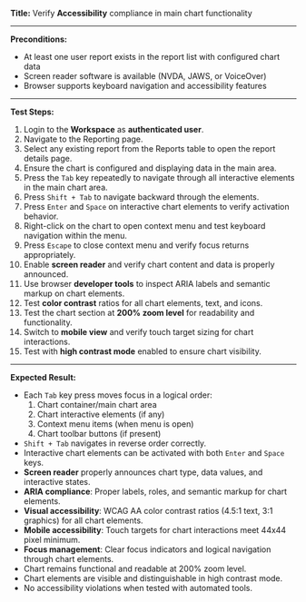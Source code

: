**Title:** Verify **Accessibility** compliance in main chart functionality

---

**Preconditions:**
- At least one user report exists in the report list with configured chart data
- Screen reader software is available (NVDA, JAWS, or VoiceOver)
- Browser supports keyboard navigation and accessibility features

---

**Test Steps:**
1. Login to the **Workspace** as **authenticated user**.
2. Navigate to the Reporting page.
3. Select any existing report from the Reports table to open the report details page.
4. Ensure the chart is configured and displaying data in the main area.
5. Press the `Tab` key repeatedly to navigate through all interactive elements in the main chart area.
6. Press `Shift + Tab` to navigate backward through the elements.
7. Press `Enter` and `Space` on interactive chart elements to verify activation behavior.
8. Right-click on the chart to open context menu and test keyboard navigation within the menu.
9. Press `Escape` to close context menu and verify focus returns appropriately.
10. Enable **screen reader** and verify chart content and data is properly announced.
11. Use browser **developer tools** to inspect ARIA labels and semantic markup on chart elements.
12. Test **color contrast** ratios for all chart elements, text, and icons.
13. Test the chart section at **200% zoom level** for readability and functionality.
14. Switch to **mobile view** and verify touch target sizing for chart interactions.
15. Test with **high contrast mode** enabled to ensure chart visibility.

---

**Expected Result:**
- Each `Tab` key press moves focus in a logical order:
    1. Chart container/main chart area
    2. Chart interactive elements (if any)
    3. Context menu items (when menu is open)
    4. Chart toolbar buttons (if present)
- `Shift + Tab` navigates in reverse order correctly.
- Interactive chart elements can be activated with both `Enter` and `Space` keys.
- **Screen reader** properly announces chart type, data values, and interactive states.
- **ARIA compliance**: Proper labels, roles, and semantic markup for chart elements.
- **Visual accessibility**: WCAG AA color contrast ratios (4.5:1 text, 3:1 graphics) for all chart elements.
- **Mobile accessibility**: Touch targets for chart interactions meet 44x44 pixel minimum.
- **Focus management**: Clear focus indicators and logical navigation through chart elements.
- Chart remains functional and readable at 200% zoom level.
- Chart elements are visible and distinguishable in high contrast mode.
- No accessibility violations when tested with automated tools.